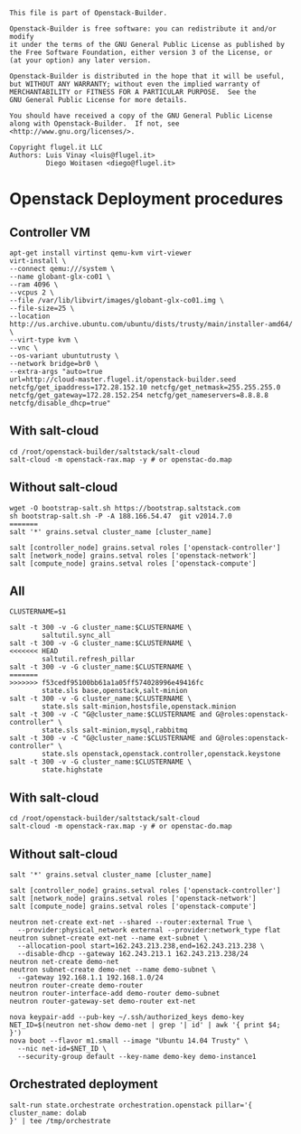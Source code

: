     This file is part of Openstack-Builder.

    Openstack-Builder is free software: you can redistribute it and/or modify
    it under the terms of the GNU General Public License as published by
    the Free Software Foundation, either version 3 of the License, or
    (at your option) any later version.

    Openstack-Builder is distributed in the hope that it will be useful,
    but WITHOUT ANY WARRANTY; without even the implied warranty of
    MERCHANTABILITY or FITNESS FOR A PARTICULAR PURPOSE.  See the
    GNU General Public License for more details.

    You should have received a copy of the GNU General Public License
    along with Openstack-Builder.  If not, see <http://www.gnu.org/licenses/>.

    Copyright flugel.it LLC
    Authors: Luis Vinay <luis@flugel.it>
             Diego Woitasen <diego@flugel.it>



Openstack Deployment procedures
===============================

## Controller VM

```
apt-get install virtinst qemu-kvm virt-viewer
virt-install \
--connect qemu:///system \
--name globant-glx-co01 \
--ram 4096 \
--vcpus 2 \
--file /var/lib/libvirt/images/globant-glx-co01.img \
--file-size=25 \
--location http://us.archive.ubuntu.com/ubuntu/dists/trusty/main/installer-amd64/ \
--virt-type kvm \
--vnc \
--os-variant ubuntutrusty \
--network bridge=br0 \
--extra-args "auto=true 
url=http://cloud-master.flugel.it/openstack-builder.seed
netcfg/get_ipaddress=172.28.152.10 netcfg/get_netmask=255.255.255.0
netcfg/get_gateway=172.28.152.254 netcfg/get_nameservers=8.8.8.8
netcfg/disable_dhcp=true"
```

## With salt-cloud ##

```
cd /root/openstack-builder/saltstack/salt-cloud
salt-cloud -m openstack-rax.map -y # or openstac-do.map
```

## Without salt-cloud ##


```
wget -O bootstrap-salt.sh https://bootstrap.saltstack.com
sh bootstrap-salt.sh -P -A 188.166.54.47  git v2014.7.0
=======
salt '*' grains.setval cluster_name [cluster_name]

salt [controller_node] grains.setval roles ['openstack-controller']
salt [network_node] grains.setval roles ['openstack-network']
salt [compute_node] grains.setval roles ['openstack-compute']
```

## All ##

```
CLUSTERNAME=$1

salt -t 300 -v -G cluster_name:$CLUSTERNAME \
        saltutil.sync_all
salt -t 300 -v -G cluster_name:$CLUSTERNAME \
<<<<<<< HEAD
        saltutil.refresh_pillar
salt -t 300 -v -G cluster_name:$CLUSTERNAME \
=======
>>>>>>> f53cedf95100bb61a1a05ff574028996e49416fc
        state.sls base,openstack,salt-minion
salt -t 300 -v -G cluster_name:$CLUSTERNAME \
        state.sls salt-minion,hostsfile,openstack.minion 
salt -t 300 -v -C "G@cluster_name:$CLUSTERNAME and G@roles:openstack-controller" \
        state.sls salt-minion,mysql,rabbitmq 
salt -t 300 -v -C "G@cluster_name:$CLUSTERNAME and G@roles:openstack-controller" \
        state.sls openstack,openstack.controller,openstack.keystone
salt -t 300 -v -G cluster_name:$CLUSTERNAME \
        state.highstate
```

## With salt-cloud ##

```
cd /root/openstack-builder/saltstack/salt-cloud
salt-cloud -m openstack-rax.map -y # or openstac-do.map
```

## Without salt-cloud ##

```
salt '*' grains.setval cluster_name [cluster_name]

salt [controller_node] grains.setval roles ['openstack-controller']
salt [network_node] grains.setval roles ['openstack-network']
salt [compute_node] grains.setval roles ['openstack-compute']
```


```
neutron net-create ext-net --shared --router:external True \
  --provider:physical_network external --provider:network_type flat
neutron subnet-create ext-net --name ext-subnet \
  --allocation-pool start=162.243.213.238,end=162.243.213.238 \
  --disable-dhcp --gateway 162.243.213.1 162.243.213.238/24
neutron net-create demo-net
neutron subnet-create demo-net --name demo-subnet \
  --gateway 192.168.1.1 192.168.1.0/24
neutron router-create demo-router
neutron router-interface-add demo-router demo-subnet
neutron router-gateway-set demo-router ext-net
```

```
nova keypair-add --pub-key ~/.ssh/authorized_keys demo-key
NET_ID=$(neutron net-show demo-net | grep '| id' | awk '{ print $4; }')
nova boot --flavor m1.small --image "Ubuntu 14.04 Trusty" \
  --nic net-id=$NET_ID \
  --security-group default --key-name demo-key demo-instance1
```


## Orchestrated deployment

```
salt-run state.orchestrate orchestration.openstack pillar='{ cluster_name: dolab
}' | tee /tmp/orchestrate
```

